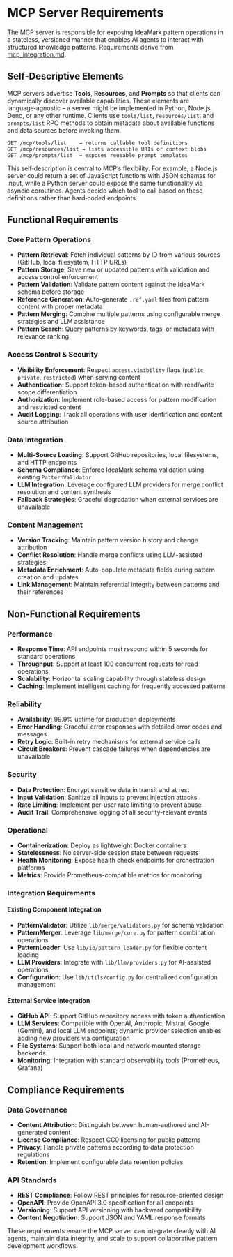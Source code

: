 # MCP Server Requirements

The MCP server is responsible for exposing IdeaMark pattern operations in a stateless, versioned manner that enables AI agents to interact with structured knowledge patterns. Requirements derive from [mcp_integration.md](../mcp_integration.md).

## Self‑Descriptive Elements

MCP servers advertise **Tools**, **Resources**, and **Prompts** so that clients can dynamically discover available capabilities. These elements are language‑agnostic – a server might be implemented in Python, Node.js, Deno, or any other runtime. Clients use `tools/list`, `resources/list`, and `prompts/list` RPC methods to obtain metadata about available functions and data sources before invoking them.

```
GET /mcp/tools/list    → returns callable tool definitions
GET /mcp/resources/list → lists accessible URIs or context blobs
GET /mcp/prompts/list  → exposes reusable prompt templates
```

This self‑description is central to MCP’s flexibility. For example, a Node.js server could return a set of JavaScript functions with JSON schemas for input, while a Python server could expose the same functionality via asyncio coroutines. Agents decide which tool to call based on these definitions rather than hard‑coded endpoints.

## Functional Requirements

### Core Pattern Operations
- **Pattern Retrieval**: Fetch individual patterns by ID from various sources (GitHub, local filesystem, HTTP URLs)
- **Pattern Storage**: Save new or updated patterns with validation and access control enforcement
- **Pattern Validation**: Validate pattern content against the IdeaMark schema before storage
- **Reference Generation**: Auto-generate `.ref.yaml` files from pattern content with proper metadata
- **Pattern Merging**: Combine multiple patterns using configurable merge strategies and LLM assistance
- **Pattern Search**: Query patterns by keywords, tags, or metadata with relevance ranking

### Access Control & Security
- **Visibility Enforcement**: Respect `access.visibility` flags (`public`, `private`, `restricted`) when serving content
- **Authentication**: Support token-based authentication with read/write scope differentiation
- **Authorization**: Implement role-based access for pattern modification and restricted content
- **Audit Logging**: Track all operations with user identification and content source attribution

### Data Integration
- **Multi-Source Loading**: Support GitHub repositories, local filesystems, and HTTP endpoints
- **Schema Compliance**: Enforce IdeaMark schema validation using existing `PatternValidator`
- **LLM Integration**: Leverage configured LLM providers for merge conflict resolution and content synthesis
- **Fallback Strategies**: Graceful degradation when external services are unavailable

### Content Management
- **Version Tracking**: Maintain pattern version history and change attribution
- **Conflict Resolution**: Handle merge conflicts using LLM-assisted strategies
- **Metadata Enrichment**: Auto-populate metadata fields during pattern creation and updates
- **Link Management**: Maintain referential integrity between patterns and their references

## Non-Functional Requirements

### Performance
- **Response Time**: API endpoints must respond within 5 seconds for standard operations
- **Throughput**: Support at least 100 concurrent requests for read operations
- **Scalability**: Horizontal scaling capability through stateless design
- **Caching**: Implement intelligent caching for frequently accessed patterns

### Reliability
- **Availability**: 99.9% uptime for production deployments
- **Error Handling**: Graceful error responses with detailed error codes and messages
- **Retry Logic**: Built-in retry mechanisms for external service calls
- **Circuit Breakers**: Prevent cascade failures when dependencies are unavailable

### Security
- **Data Protection**: Encrypt sensitive data in transit and at rest
- **Input Validation**: Sanitize all inputs to prevent injection attacks
- **Rate Limiting**: Implement per-user rate limiting to prevent abuse
- **Audit Trail**: Comprehensive logging of all security-relevant events

### Operational
- **Containerization**: Deploy as lightweight Docker containers
- **Statelessness**: No server-side session state between requests
- **Health Monitoring**: Expose health check endpoints for orchestration platforms
- **Metrics**: Provide Prometheus-compatible metrics for monitoring

### Integration Requirements

#### Existing Component Integration
- **PatternValidator**: Utilize `lib/merge/validators.py` for schema validation
- **PatternMerger**: Leverage `lib/merge/core.py` for pattern combination operations
- **PatternLoader**: Use `lib/io/pattern_loader.py` for flexible content loading
- **LLM Providers**: Integrate with `lib/llm/providers.py` for AI-assisted operations
- **Configuration**: Use `lib/utils/config.py` for centralized configuration management

#### External Service Integration
- **GitHub API**: Support GitHub repository access with token authentication
- **LLM Services**: Compatible with OpenAI, Anthropic, Mistral, Google (Gemini), and local LLM endpoints; dynamic provider selection enables adding new providers via configuration
- **File Systems**: Support both local and network-mounted storage backends
- **Monitoring**: Integration with standard observability tools (Prometheus, Grafana)

## Compliance Requirements

### Data Governance
- **Content Attribution**: Distinguish between human-authored and AI-generated content
- **License Compliance**: Respect CC0 licensing for public patterns
- **Privacy**: Handle private patterns according to data protection regulations
- **Retention**: Implement configurable data retention policies

### API Standards
- **REST Compliance**: Follow REST principles for resource-oriented design
- **OpenAPI**: Provide OpenAPI 3.0 specification for all endpoints
- **Versioning**: Support API versioning with backward compatibility
- **Content Negotiation**: Support JSON and YAML response formats

These requirements ensure the MCP server can integrate cleanly with AI agents, maintain data integrity, and scale to support collaborative pattern development workflows.
